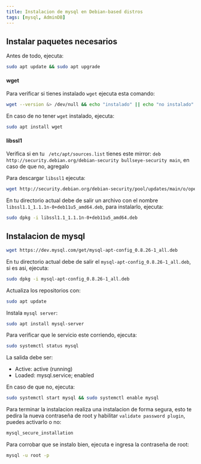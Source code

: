 ```yaml
---
title: Instalacion de mysql en Debian-based distros
tags: [mysql, AdminDB]
---
```


## Instalar paquetes necesarios

Antes de todo, ejecuta:

```bash
sudo apt update && sudo apt upgrade
```

#### wget
Para verificar si tienes instalado ```wget``` ejecuta esta comando:

```bash
wget --version &> /dev/null && echo "instalado" || echo "no instalado"
```

En caso de no tener ```wget``` instalado, ejecuta:

```bash
sudo apt install wget
```

#### libssl1

Verifica si en tu ``` /etc/apt/sources.list``` tienes este mirror: ```deb http://security.debian.org/debian-security bullseye-security main```, en caso de que no, agregalo

Para descargar ```libssl1``` ejecuta:

```bash
wget http://security.debian.org/debian-security/pool/updates/main/o/openssl/libssl1.1_1.1.1n-0+deb11u5_amd64.deb
```

En tu directorio actual debe de salir un archivo con el nombre ```libssl1.1_1.1.1n-0+deb11u5_amd64.deb```, para instalarlo, ejecuta:

```bash
sudo dpkg -i libssl1.1_1.1.1n-0+deb11u5_amd64.deb
```

## Instalacion de mysql

```bash
wget https://dev.mysql.com/get/mysql-apt-config_0.8.26-1_all.deb
```

En tu directorio actual debe de salir el ```mysql-apt-config_0.8.26-1_all.deb```, si es asi, ejecuta:

```bash
sudo dpkg -i mysql-apt-config_0.8.26-1_all.deb
```

Actualiza los repositorios con:

```bash
sudo apt update
```

Instala ```mysql server```:

```bash
sudo apt install mysql-server
```

Para verificar que le servicio este corriendo, ejecuta:

```bash
sudo systemctl status mysql
```

La salida debe ser:

- Active: active (running)
- Loaded: mysql.service; enabled

En caso de que no, ejecuta:

```bash
sudo systemctl start mysql && sudo systemctl enable mysql
```

Para terminar la instalacion realiza una instalacion de forma segura, esto te pedira la nueva contraseña de root y habilitar ```validate password plugin```, puedes activarlo o no:

```bash
mysql_secure_installation
```

Para corrobar que se instalo bien, ejecuta e ingresa la contraseña de root:

```bash
mysql -u root -p
```

